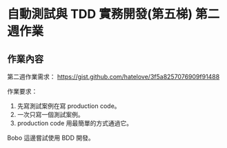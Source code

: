 # 自動測試與 TDD 實務開發(第五梯) 第二週作業

## 作業內容

第二週作業需求：
https://gist.github.com/hatelove/3f5a8257076909f91488

作業要求：

1. 先寫測試案例在寫 production code。
2. 一次只寫一個測試案例。
3. production code 用最簡單的方式通過它。
   
Bobo 這邊嘗試使用 BDD 開發。